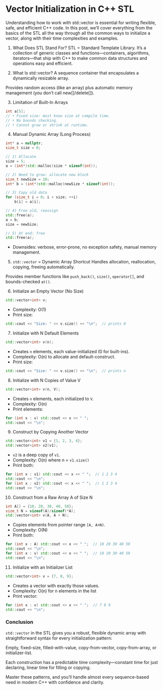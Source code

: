# Vector Initialization in C++ STL
Understanding how to work with std::vector is essential for writing flexible, safe, and efficient C++ code. In this post, we’ll cover everything from the basics of the STL all the way through all the common ways to initialize a vector, along with their time complexities and examples.

1. What Does STL Stand For?
STL = Standard Template Library. It’s a collection of generic classes and functions—containers, algorithms, iterators—that ship with C++ to make common data structures and operations easy and efficient.

2. What Is std::vector?
A sequence container that encapsulates a dynamically resizable array.

Provides random access (like an array) plus automatic memory management (you don’t call new[]/delete[]).

3. Limitation of Built-In Arrays

```c++
int a[5];
// • Fixed size: must know size at compile time.
// • No bounds checking.
// • Cannot grow or shrink at runtime.
```

4. Manual Dynamic Array (Long Process)

```c++
int* a = nullptr;
size_t size = 0;

// 1) Allocate
size = 5;
a = (int*)std::malloc(size * sizeof(int));

// 2) Need to grow: allocate new block
size_t newSize = 10;
int* b = (int*)std::malloc(newSize * sizeof(int));

// 3) Copy old data
for (size_t i = 0; i < size; ++i)
    b[i] = a[i];

// 4) Free old, reassign
std::free(a);
a = b;
size = newSize;

// 5) At end: free
std::free(a);
```

- Downsides: verbose, error-prone, no exception safety, manual memory management.

5. `std::vector` = Dynamic Array Shortcut
Handles allocation, reallocation, copying, freeing automatically.

Provides member functions like `push_back()`, `size()`, `operator[]`, and bounds-checked `at()`.

6. Initialize an Empty Vector (No Size)
```c++
std::vector<int> v;
```
- Complexity: O(1)
- Print size:

```c++
std::cout << "Size: " << v.size() << "\n";  // prints 0
```

7. Initialize with N Default Elements

```c++
std::vector<int> v(n);
```
- Creates `n` elements, each value-initialized (0 for built-ins).
- Complexity: O(n) to allocate and default-construct.
- Print size:

```c++
std::cout << "Size: " << v.size() << "\n";  // prints n
```

8. Initialize with N Copies of Value V

```c++
std::vector<int> v(n, V);
```
- Creates `n` elements, each initialized to `V`.
- Complexity: O(n)
- Print elements:

```c++
for (int x : v) std::cout << x << " ";
std::cout << "\n";
```

9. Construct by Copying Another Vector

```c++
std::vector<int> v1 = {1, 2, 3, 4};
std::vector<int> v2(v1);
```

- `v2` is a deep copy of `v1`.
- Complexity: O(n) where n = `v1.size()`
- Print both:

```c++
for (int x : v1) std::cout << x << " ";  // 1 2 3 4
std::cout << "\n";
for (int x : v2) std::cout << x << " ";  // 1 2 3 4
std::cout << "\n";
```

10. Construct from a Raw Array A of Size N

```c++
int A[] = {10, 20, 30, 40, 50};
size_t N = sizeof(A)/sizeof(*A);
std::vector<int> v(A, A + N);
```

- Copies elements from pointer range `[A, A+N)`.
- Complexity: O(N)
- Print both:

```c++
for (int x : A) std::cout << x << " ";  // 10 20 30 40 50
std::cout << "\n";
for (int x : v) std::cout << x << " ";  // 10 20 30 40 50
std::cout << "\n";
```

11. Initialize with an Initializer List

```c++
std::vector<int> v = {7, 8, 9};
```

- Creates a vector with exactly those values.
- Complexity: O(n) for n elements in the list
- Print vector:

```c++
for (int x : v) std::cout << x << " ";  // 7 8 9
std::cout << "\n";
```

### Conclusion

`std::vector` in the STL gives you a robust, flexible dynamic array with straightforward syntax for every initialization pattern:

Empty, fixed-size, filled-with-value, copy-from-vector, copy-from-array, or initializer-list.

Each construction has a predictable time complexity—constant time for just declaring, linear time for filling or copying.

Master these patterns, and you’ll handle almost every sequence-based need in modern C++ with confidence and clarity.





